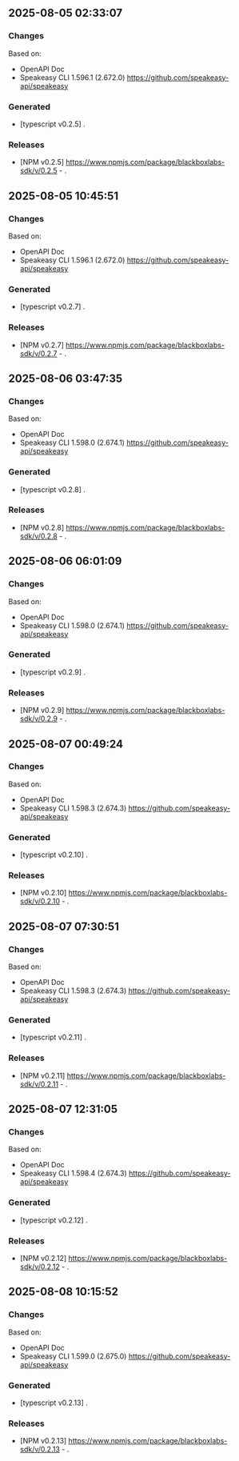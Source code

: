 

## 2025-08-05 02:33:07
### Changes
Based on:
- OpenAPI Doc  
- Speakeasy CLI 1.596.1 (2.672.0) https://github.com/speakeasy-api/speakeasy
### Generated
- [typescript v0.2.5] .
### Releases
- [NPM v0.2.5] https://www.npmjs.com/package/blackboxlabs-sdk/v/0.2.5 - .

## 2025-08-05 10:45:51
### Changes
Based on:
- OpenAPI Doc  
- Speakeasy CLI 1.596.1 (2.672.0) https://github.com/speakeasy-api/speakeasy
### Generated
- [typescript v0.2.7] .
### Releases
- [NPM v0.2.7] https://www.npmjs.com/package/blackboxlabs-sdk/v/0.2.7 - .

## 2025-08-06 03:47:35
### Changes
Based on:
- OpenAPI Doc  
- Speakeasy CLI 1.598.0 (2.674.1) https://github.com/speakeasy-api/speakeasy
### Generated
- [typescript v0.2.8] .
### Releases
- [NPM v0.2.8] https://www.npmjs.com/package/blackboxlabs-sdk/v/0.2.8 - .

## 2025-08-06 06:01:09
### Changes
Based on:
- OpenAPI Doc  
- Speakeasy CLI 1.598.0 (2.674.1) https://github.com/speakeasy-api/speakeasy
### Generated
- [typescript v0.2.9] .
### Releases
- [NPM v0.2.9] https://www.npmjs.com/package/blackboxlabs-sdk/v/0.2.9 - .

## 2025-08-07 00:49:24
### Changes
Based on:
- OpenAPI Doc  
- Speakeasy CLI 1.598.3 (2.674.3) https://github.com/speakeasy-api/speakeasy
### Generated
- [typescript v0.2.10] .
### Releases
- [NPM v0.2.10] https://www.npmjs.com/package/blackboxlabs-sdk/v/0.2.10 - .

## 2025-08-07 07:30:51
### Changes
Based on:
- OpenAPI Doc  
- Speakeasy CLI 1.598.3 (2.674.3) https://github.com/speakeasy-api/speakeasy
### Generated
- [typescript v0.2.11] .
### Releases
- [NPM v0.2.11] https://www.npmjs.com/package/blackboxlabs-sdk/v/0.2.11 - .

## 2025-08-07 12:31:05
### Changes
Based on:
- OpenAPI Doc  
- Speakeasy CLI 1.598.4 (2.674.3) https://github.com/speakeasy-api/speakeasy
### Generated
- [typescript v0.2.12] .
### Releases
- [NPM v0.2.12] https://www.npmjs.com/package/blackboxlabs-sdk/v/0.2.12 - .

## 2025-08-08 10:15:52
### Changes
Based on:
- OpenAPI Doc  
- Speakeasy CLI 1.599.0 (2.675.0) https://github.com/speakeasy-api/speakeasy
### Generated
- [typescript v0.2.13] .
### Releases
- [NPM v0.2.13] https://www.npmjs.com/package/blackboxlabs-sdk/v/0.2.13 - .